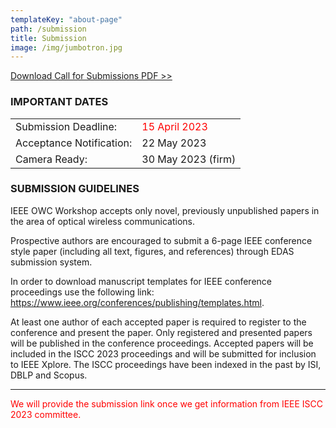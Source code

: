 ```yaml
---
templateKey: "about-page"
path: /submission
title: Submission
image: /img/jumbotron.jpg
---
```


[Download Call for Submissions PDF >>](OWC-Workshop-CFP_IEEE_ISCC2023_0321.pdf)

### IMPORTANT DATES

|                          |                                                 |
| ------------------------ | ----------------------------------------------- |
| Submission Deadline:     | <span style="color: red; ">15 April 2023</span> |
| Acceptance Notification: | 22 May 2023                                    |
| Camera Ready:            | 30 May 2023 (firm)                                 |

### SUBMISSION GUIDELINES

IEEE OWC Workshop accepts only novel, previously unpublished papers in the area of optical wireless communications.

Prospective authors are encouraged to submit a 6-page IEEE conference style paper (including all text, figures, and references) through EDAS submission system.

In order to download manuscript templates for IEEE conference proceedings use the following link: https://www.ieee.org/conferences/publishing/templates.html. 

<!-- Papers can be submitted directly to EDAS: https://edas.info/N30577 -->

At least one author of each accepted paper is required to register to the conference and present the paper. 
Only registered and presented papers will be published in the conference proceedings. 
Accepted papers will be included in the ISCC 2023 proceedings and will be submitted for inclusion to IEEE Xplore. 
The ISCC proceedings have been indexed in the past by ISI, DBLP and Scopus. 

---
<span style="color: red; "> We will provide the submission link once we get information from IEEE ISCC 2023 committee.</span>
